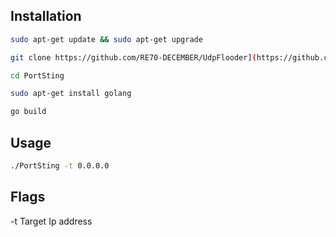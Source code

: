 
## Installation
```bash
sudo apt-get update && sudo apt-get upgrade
```

```bash
git clone https://github.com/RE70-DECEMBER/UdpFlooder](https://github.com/RE70-DECEMBER/PortSting
```
```bash
cd PortSting
```
```bash
sudo apt-get install golang
```
```bash
go build
```


## Usage
```bash
./PortSting -t 0.0.0.0
```

## Flags
-t Target Ip address
